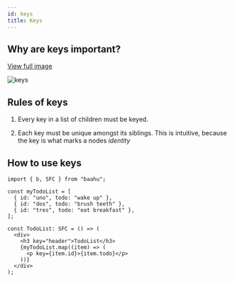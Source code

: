 ```yaml
---
id: keys
title: Keys
---
```


## Why are keys important?

[View full image](/img/keys.svg)

![keys](/img/keys.svg)

## Rules of keys

1. Every key in a list of children must be keyed.

2. Each key must be unique amongst its siblings. This is intuitive, because the key is what marks a nodes _identity_

## How to use keys

```tsx
import { b, SFC } from "baahu";

const myTodoList = [
  { id: "uno", todo: "wake up" },
  { id: "dos", todo: "brush teeth" },
  { id: "tres", todo: "eat breakfast" },
];

const TodoList: SFC = () => (
  <div>
    <h3 key="header">TodoList</h3>
    {myTodoList.map((item) => (
      <p key={item.id}>{item.todo}</p>
    ))}
  </div>
);
```
